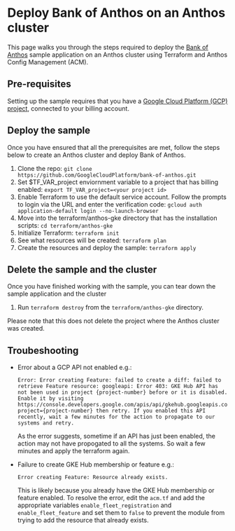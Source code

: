 # Deploy Bank of Anthos on an Anthos cluster

This page walks you through the steps required to deploy the [Bank of Anthos](https://github.com/GoogleCloudPlatform/bank-of-anthos) sample application on an Anthos cluster using Terraform and Anthos Config Management (ACM).

## Pre-requisites

Setting up the sample requires that you have a [Google Cloud Platform (GCP) project](https://cloud.google.com/resource-manager/docs/creating-managing-projects#console), connected to your billing account.

## Deploy the sample

Once you have ensured that all the prerequisites are met, follow the steps below to create an Anthos cluster and deploy Bank of Anthos.

1. Clone the repo:
`git clone https://github.com/GoogleCloudPlatform/bank-of-anthos.git`
1. Set $TF_VAR_project enviornment variable to a project that has billing enabled:
`export TF_VAR_project=<your project id>`
1. Enable Terraform to use the default service account. Follow the prompts to login via the URL and enter the verification code:
`gcloud auth application-default login --no-launch-browser`
1. Move into the terraform/anthos-gke directory that has the installation scripts:
`cd terraform/anthos-gke`
1. Initialize Terraform:
`terraform init`
1. See what resources will be created:
    `terraform plan`
1. Create the resources and deploy the sample:
    `terraform apply`

## Delete the sample and the cluster

Once you have finished working with the sample, you can tear down the sample application and the cluster 

1. Run `terraform destroy` from the `terraform/anthos-gke` directory.

Please note that this does not delete the project where the Anthos cluster was created.

## Troubeshooting

* Error about a GCP API not enabled e.g.:

    ```
    Error: Error creating Feature: failed to create a diff: failed to retrieve Feature resource: googleapi: Error 403: GKE Hub API has not been used in project {project-number} before or it is disabled. Enable it by visiting https://console.developers.google.com/apis/api/gkehub.googleapis.com/overview?project={project-number} then retry. If you enabled this API recently, wait a few minutes for the action to propagate to our systems and retry.
    ```

  As the error suggests, sometime if an API has just been enabled, the action may not have propogated to all the systems. So wait a few minutes and apply the terraform again.

* Failure to create GKE Hub membership or feature e.g.:

    ```
    Error creating Feature: Resource already exists.
    ```

  This is likely because you already have the GKE Hub membership or feature enabled. To resolve the error, edit the `acm.tf` and add the appropriate variables `enable_fleet_registration` and `enable_fleet_feature` and set them to `false` to prevent the module from trying to add the resource that already exists.
